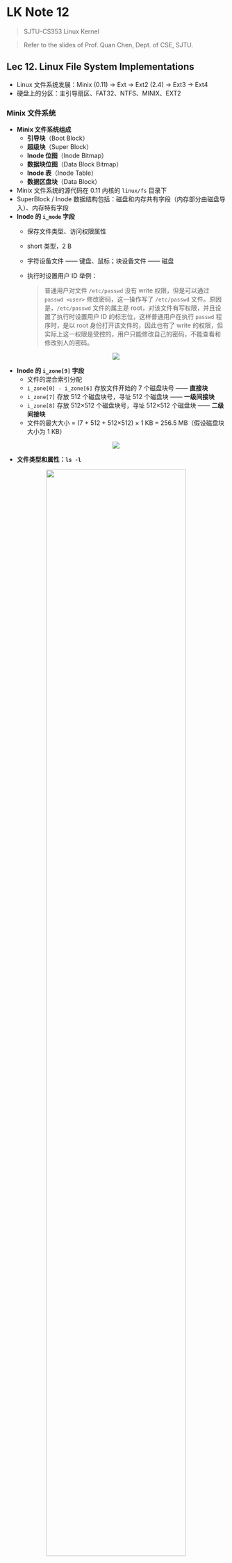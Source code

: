 # LK Note 12
> SJTU-CS353 Linux Kernel

> Refer to the slides of Prof. Quan Chen, Dept. of CSE, SJTU.
## Lec 12. Linux File System Implementations
* Linux 文件系统发展：Minix (0.11) -> Ext -> Ext2 (2.4) -> Ext3 -> Ext4
* 硬盘上的分区：主引导扇区、FAT32、NTFS、MINIX、EXT2

### Minix 文件系统
* **Minix 文件系统组成**
    * **引导块**（Boot Block）
    * **超级块**（Super Block）
    * **Inode 位图**（Inode Bitmap）
    * **数据块位图**（Data Block Bitmap）
    * **Inode 表**（Inode Table）
    * **数据区盘块**（Data Block）
* Minix 文件系统的源代码在 0.11 内核的 `linux/fs` 目录下
* SuperBlock / Inode 数据结构包括：磁盘和内存共有字段（内存部分由磁盘导入）、内存特有字段
* **Inode 的 `i_mode` 字段**
    * 保存文件类型、访问权限属性
    * short 类型，2 B
    * 字符设备文件 —— 键盘、鼠标；块设备文件 —— 磁盘
    * 执行时设置用户 ID 举例：
    
        > 普通用户对文件 `/etc/passwd` 没有 write 权限，但是可以通过 `passwd <user>` 修改密码，这一操作写了 `/etc/passwd` 文件。原因是，`/etc/passwd` 文件的属主是 root，对该文件有写权限，并且设置了执行时设置用户 ID 的标志位，这样普通用户在执行 `passwd` 程序时，是以 root 身份打开该文件的，因此也有了 write 的权限，但实际上这一权限是受控的，用户只能修改自己的密码，不能查看和修改别人的密码。

<p align="center"><img src="imgs/12/1.png"/></p>

* **Inode 的 `i_zone[9]` 字段**
    * 文件的混合索引分配
    * `i_zone[0] - i_zone[6]` 存放文件开始的 7 个磁盘块号 —— **直接块**
    * `i_zone[7]` 存放 512 个磁盘块号，寻址 512 个磁盘块 —— **一级间接块**
    * `i_zone[8]` 存放 512×512 个磁盘块号，寻址 512×512 个磁盘块 —— **二级间接块**
    * 文件的最大大小 = (7 + 512 + 512×512) × 1 KB =  256.5 MB（假设磁盘块大小为 1 KB）

<p align="center"><img src="imgs/12/2.png"/></p>

* **文件类型和属性：`ls -l`**

<p align="center"><img src="imgs/12/3.png" width="80%"/></p>

* **目录项结构（Dentry）**
```c
#define NAME_LEN 14
#define ROOT_INO 1

struct dir_entry {
    unsigned short inode; // inode 号
    char name[NAME_LEN];  // 文件名
}
```

<p align="center"><img src="imgs/12/4.png" width="80%"/></p>

* **`hexdump` 查看目录项数据块**
    * `hexdump .` 当前目录
* **Linux 文件系统底层函数** —— 文件系统自身管理（分配 inode/盘块...）

<p align="center"><img src="imgs/12/6.png" width="70%"/></p>

<p align="center"><img src="imgs/12/5.png" width="70%"/></p>

* **Linux 文件系统数据访问操作**
    * 顶层 —— 文件读写系统调用：`read_write.c`
    * 底层 —— 块设备、普通文件、字符设备、管道设备的读写
        * 块设备：`block_dev.c`
        * 普通文件：`file_dev.c`
        * 字符设备：`char_dev.c`
        * 管道设备：`pipe.c`

<p align="center"><img src="imgs/12/7.png" width="70%"/></p>

<p align="center"><img src="imgs/12/8.png" width="70%"/></p>

* **文件访问模式 `f_mode`**

<p align="center"><img src="imgs/12/9.png" width="70%"/></p>

* **进程打开文件使用的内核数据结构**

<p align="center"><img src="imgs/12/10.png" width="70%"/></p>

* **Linux 文件系统上层函数** —— 文件和目录系统调用，面向应用层

<p align="center"><img src="imgs/12/11.png" width="70%"/></p>

<p align="center"><img src="imgs/12/12.png" width="70%"/></p>

* **高速缓冲区**
    * `Buffer.c` 用于对高速缓冲区进行操作和管理
    * 缓冲头 `buffer_head` -> 缓冲块（一个磁盘块大小）

<p align="center"><img src="imgs/12/13.png" width="70%"/></p>

<p align="center"><img src="imgs/12/14.png" width="70%"/></p>

* 缓冲头组成的 LRU 双向循环链表（空闲表指针 `b_prev_free/b_next_free`）

<p align="center"><img src="imgs/12/15.png" width="70%"/></p>

* 缓冲头 Hash 队列（Hash 表项指针 `b_prev/b_next`）

<p align="center"><img src="imgs/12/16.png" width="70%"/></p>

* 块设备访问操作
<p align="center"><img src="imgs/12/17.png" width="70%"/></p>

* **Ext2 文件系统**
<p align="center"><img src="imgs/12/18.png" width="50%"/></p>
